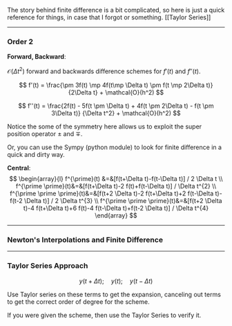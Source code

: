 The story behind finite difference is a bit complicated, so here is just a quick reference for things, in case that I forgot or something. 
[[Taylor Series]]

---
### **Order 2**
**Forward, Backward**: 

$\mathcal{O}(\Delta t^2)$ forward and backwards difference schemes for $f'(t)$ and $f''(t)$. 

$$
f'(t) = \frac{\pm 3f(t) \mp  4f(t\mp \Delta t) \pm f(t \mp 2\Delta t)}
{2\Delta t}  + \mathcal{O}(h^2)
$$

$$
f''(t) = \frac{2f(t) - 5f(t \pm \Delta t) + 4f(t \pm 2\Delta t) - f(t \pm 3\Delta t)}
{\Delta t^2} + \mathcal{O}(h^2)
$$




Notice the some of the symmetry here allows us to exploit the super position operator $\pm$ and $\mp$. 

Or, you can use the Sympy (python module) to look for finite difference in a quick and dirty way.

**Central**: 
$$
\begin{array}{l}
f^{\prime}(t) &=&[f(t+\Delta t)-f(t-\Delta t)] / 2 \Delta t
	\\
f^{\prime \prime}(t)&=&[f(t+\Delta t)-2 f(t)+f(t-\Delta t)] / \Delta t^{2}
	\\
f^{\prime \prime \prime}(t)&=&[f(t+2 \Delta t)-2 f(t+\Delta t)+2 f(t-\Delta t)-f(t-2 \Delta t)] / 2 \Delta t^{3}
	\\
f^{\prime \prime \prime}(t)&=&[f(t+2 \Delta t)-4 f(t+\Delta t)+6 f(t)-4 f(t-\Delta t)+f(t-2 \Delta t)] / \Delta t^{4}
\end{array}
$$

---
### **Newton's Interpolations and Finite Difference**



---
### **Taylor Series Approach**

$$
y(t + \Delta t); \quad y(t); \quad y(t - \Delta t)
$$

Use Taylor series on these terms to get the expansion, canceling out terms to get the correct order of degree for the scheme. 

If you were given the scheme, then use the Taylor Series to verify it. 
